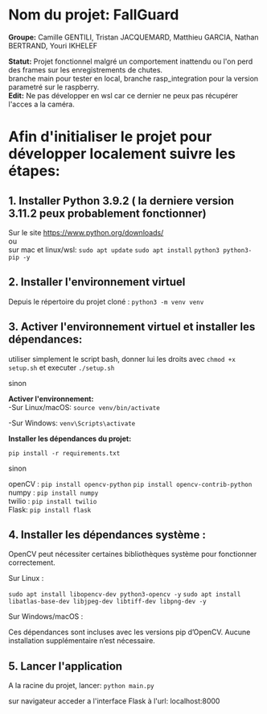 # Nom du projet: FallGuard

**Groupe:** Camille GENTILI, Tristan JACQUEMARD, Matthieu GARCIA, Nathan BERTRAND, Youri IKHELEF  


**Statut:** Projet fonctionnel malgré un comportement inattendu ou l'on perd des frames sur les enregistrements de chutes.  
branche main pour tester en local, branche rasp_integration pour la version parametré sur le raspberry.  
**Edit:** Ne pas développer en wsl car ce dernier ne peux pas récupérer l'acces a la caméra. 


# Afin d'initialiser le projet pour développer localement suivre les étapes:

## 1. Installer Python 3.9.2 ( la derniere version 3.11.2 peux probablement fonctionner)
Sur le site https://www.python.org/downloads/  
ou  
sur mac et linux/wsl:
`sudo apt update`
`sudo apt install` `python3 python3-pip -y`


## 2. Installer l'environnement virtuel
Depuis le répertoire du projet cloné :
`python3 -m venv venv`

## 3. Activer l'environnement virtuel et installer les dépendances:
utiliser simplement le script bash, donner lui les droits avec `chmod +x setup.sh` et executer `./setup.sh`

sinon

**Activer l'environnement:**   
-Sur Linux/macOS: `source venv/bin/activate`

-Sur Windows: `venv\Scripts\activate`

**Installer les dépendances du projet:**  

`pip install -r requirements.txt`

sinon

openCV : `pip install opencv-python` `pip install opencv-contrib-python`  
numpy : `pip install numpy`  
twilio : `pip install twilio`  
Flask: `pip install flask`  


## 4. Installer les dépendances système :
OpenCV peut nécessiter certaines bibliothèques système pour fonctionner correctement.

Sur Linux :

`sudo apt install libopencv-dev python3-opencv -y`
`sudo apt install libatlas-base-dev libjpeg-dev libtiff-dev libpng-dev -y`

Sur Windows/macOS :

Ces dépendances sont incluses avec les versions pip d’OpenCV. Aucune installation supplémentaire n’est nécessaire.

## 5. Lancer l'application

A la racine du projet, lancer:
`python main.py`

sur navigateur acceder a l'interface Flask à l'url: localhost:8000







